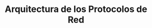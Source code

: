 ---
layout: default
title: Arquitectura de los Protocolos de Red
nav_order: 1
permalink: /
has_children: true
---